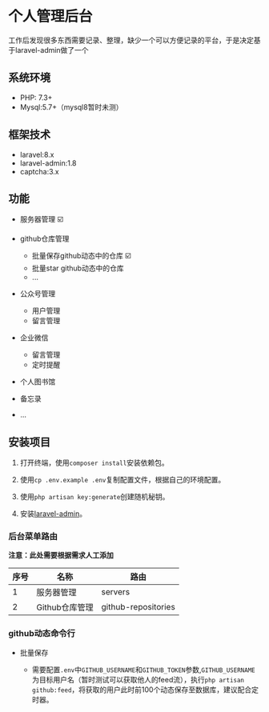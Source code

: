 # 个人管理后台

工作后发现很多东西需要记录、整理，缺少一个可以方便记录的平台，于是决定基于laravel-admin做了一个

## 系统环境

- PHP: 7.3+
- Mysql:5.7+（mysql8暂时未测）

## 框架技术
- laravel:8.x
- laravel-admin:1.8
- captcha:3.x

## 功能

- 服务器管理 :ballot_box_with_check:

- github仓库管理 
    - 批量保存github动态中的仓库 :ballot_box_with_check:
    - 批量star github动态中的仓库
    - ...

- 公众号管理
    - 用户管理
    - 留言管理
    
- 企业微信
    - 留言管理
    - 定时提醒

- 个人图书馆

- 备忘录

- ...

## 安装项目

1. 打开终端，使用`composer install`安装依赖包。

2. 使用`cp .env.example .env`复制配置文件，根据自己的环境配置。

3. 使用`php artisan key:generate`创建随机秘钥。

4. 安装[laravel-admin](https://laravel-admin.org/docs/zh/1.x/quick-start)。

### 后台菜单路由

**注意：此处需要根据需求人工添加**

|序号|名称|路由|
|---|---|---|
|1|服务器管理|servers|
|2|Github仓库管理|github-repositories|


### github动态命令行

- 批量保存

    - 需要配置`.env`中`GITHUB_USERNAME`和`GITHUB_TOKEN`参数,`GITHUB_USERNAME`为目标用户名（暂时测试可以获取他人的feed流），执行`php artisan github:feed`，将获取的用户此时前100个动态保存至数据库，建议配合定时器。

